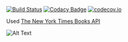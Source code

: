 [![Build Status](https://travis-ci.org/rafaelaaraujo/BestSellers.svg?branch=master)](https://travis-ci.org/rafaelaaraujo/BestSellers/) [![Codacy Badge](https://api.codacy.com/project/badge/Grade/6ae83104112148afa7ad64e6511aa872)](https://www.codacy.com/app/rafaelaaraujo/BestSellers?utm_source=github.com&amp;utm_medium=referral&amp;utm_content=rafaelaaraujo/BestSellers&amp;utm_campaign=Badge_Grade) [![codecov.io](https://codecov.io/gh/rafaelaaraujo/BestSellers/branch/master/graphs/badge.svg)](https://codecov.io/gh/rafaelaaraujo/BestSellers)

Used [The New York Times Books API](https://developer.nytimes.com/books_api.json)

![Alt Text](https://github.com/rafaelaaraujo/BestSellers/blob/master/appgif.gif)

